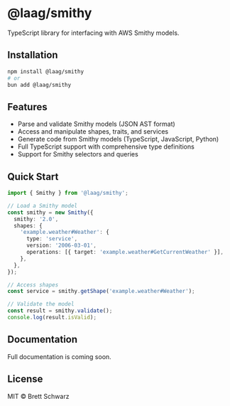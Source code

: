 # @laag/smithy

TypeScript library for interfacing with AWS Smithy models.

## Installation

```bash
npm install @laag/smithy
# or
bun add @laag/smithy
```

## Features

- Parse and validate Smithy models (JSON AST format)
- Access and manipulate shapes, traits, and services
- Generate code from Smithy models (TypeScript, JavaScript, Python)
- Full TypeScript support with comprehensive type definitions
- Support for Smithy selectors and queries

## Quick Start

```typescript
import { Smithy } from '@laag/smithy';

// Load a Smithy model
const smithy = new Smithy({
  smithy: '2.0',
  shapes: {
    'example.weather#Weather': {
      type: 'service',
      version: '2006-03-01',
      operations: [{ target: 'example.weather#GetCurrentWeather' }],
    },
  },
});

// Access shapes
const service = smithy.getShape('example.weather#Weather');

// Validate the model
const result = smithy.validate();
console.log(result.isValid);
```

## Documentation

Full documentation is coming soon.

## License

MIT © Brett Schwarz
